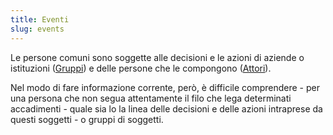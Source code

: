 ```yaml
---
title: Eventi
slug: events
---
```


Le persone comuni sono soggette alle decisioni e le azioni di aziende o istituzioni ([Gruppi](/groups)) e delle persone che le compongono ([Attori](/actors)).

Nel modo di fare informazione corrente, però, è difficile comprendere - per una persona che non segua attentamente il filo che lega determinati accadimenti - quale sia lo la linea delle decisioni e delle azioni intraprese da questi soggetti - o gruppi di soggetti.
